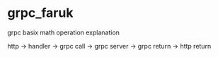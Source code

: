 # grpc_faruk

grpc basix math  operation  explanation 

http ->  handler -> grpc call -> grpc server -> grpc return -> http return 

